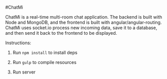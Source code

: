 #ChatMi

ChatMi is a real-time multi-room chat application. The backend is built with Node and MongoDB, and the frontend is built with angular/angular-routing. ChatMi uses socket.io process new incoming data, save it to a database, and then send it back to the frontend to be displayed.


Instructions:

1) Run `npm install` to install deps

2) Run `gulp` to compile resources

3) Run server